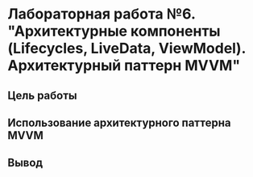 # Лабораторная работа №6. "Архитектурные компоненты (Lifecycles, LiveData, ViewModel). Архитектурный паттерн MVVM"

## Цель работы

## Использование архитектурного паттерна MVVM

## Вывод